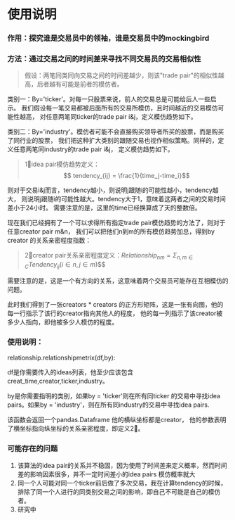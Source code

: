 # 使用说明
### 作用：探究谁是交易员中的领袖，谁是交易员中的mockingbird
### 方法：通过交易之间的时间差来寻找不同交易员的交易相似性
> 假设：两笔同类同向交易之间的时间差越少，则该"trade pair"的相似性越高，后者越有可能是前者的模仿者。

类别一：By='ticker'。对每一只股票来说，前人的交易总是可能给后人一些启示。
我们假设每一笔交易都被后面所有的交易所模仿，且时间越近的交易模仿可能性越高，
对任意两笔同ticker的trade pair i&j，定义模仿趋势如下。

类别二：By='industry'。模仿者可能不会直接购买领导者所买的股票，而是购买了同行业的股票，
我们把这种扩大类别的跟随交易也视作相似策略。同样的，定义任意两笔同industry的trade pair i&j，
定义模仿趋势如下。

> 1⃣️idea pair模仿趋势定义：$$ tendency_{ij} = \frac{1}{time_j-time_i}$$

则对于交易i&j而言，tendency越小，则说明j跟随i的可能性越小，tendency越大，
则说明j跟随i的可能性越大。tendency大于1，意味着这两者之间的交易时间差小于24小时。
需要注意的是，这里的time已经换算成了天的整数倍。

现在我们已经拥有了一个可以求得所有指定trade pair模仿趋势的方法了，则对于任意creator pair m&n，
我们可以把他们n到m的所有模仿趋势加总，得到by creator 的关系亲密程度指数：
> 2⃣️creator pair关系亲密程度定义：$Relationship_{nm} = \Sigma_{n,m\in C}Tendency_{ij}(i\in n,j \in m)$$$ 

需要注意的是，这是一个有方向的关系，这意味着两个交易员可能存在互相模仿的问题。

此时我们得到了一张creators * creators 的正方形矩阵，这是一张有向图，他的每一行指示了该行的creator指向其他人的程度，
他的每一列指示了该creator被多少人指向，即他被多少人模仿的程度。


### 使用说明：
relationship.relationshipmetrix(df,by):

df是你需要传入的ideas列表，他至少应该包含creat_time,creator,ticker,industry。

by是你需要指明的类别，如果by = 'ticker'则在所有同ticker 的交易中寻找idea pairs。如果by = 'industry'，则在所有同industry的交易中寻找idea pairs.

该函数会返回一个pandas.Dataframe 他的横纵坐标都是creator， 他的参数表明了横坐标指向纵坐标的关系亲密程度，即定义2⃣️。
### 可能存在的问题
1. 该算法的idea pair的关系并不稳固，因为使用了时间差来定义概率，然而时间差的影响因素很多，并不一定时间差小的idea pairs 模仿概率就大
2. 同一个人可能对同一个ticker前后做了多次交易，我在计算tendency的时候，排除了同一个人进行的同类别交易之间的影响，即自己不可能是自己的模仿者。
3. 研究中

